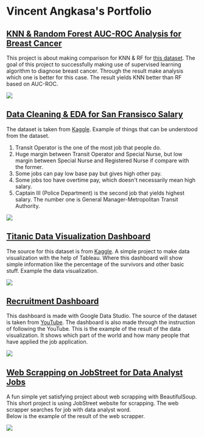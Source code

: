 # Vincent Angkasa's Portfolio

## [KNN & Random Forest AUC-ROC Analysis for Breast Cancer](https://github.com/SaltyKNIGHT/portfolio-roc-aoc-knn-random-forest-comparison)

This project is about making comparison for KNN & RF for [this dataset](https://www.kaggle.com/datasets/uciml/breast-cancer-wisconsin-data).
The goal of this project to successfully making use of supervised learning algorithm to diagnose breast cancer.
Through the result make analysis which one is better for this case.
The result yields KNN better than RF based on AUC-ROC.<br>

![](https://i.imgur.com/diaRsWp.png)

## [Data Cleaning & EDA for San Fransisco Salary](https://www.kaggle.com/code/saltonigiri/sf-salaries?scriptVersionId=98266087)
The dataset is taken from [Kaggle](https://www.kaggle.com/datasets/kaggle/sf-salaries). Example of things that can be understood from the dataset.
1. Transit Operator is the one of the most job that people do.
2. Huge margin between Transit Operator and Special Nurse, but low margin between Special Nurse and Registered Nurse if compare with the former.
3. Some jobs can pay low base pay but gives high other pay.
4. Some jobs too have overtime pay, which doesn't necessarily mean high salary.
5. Captain III (Police Department) is the second job that yields highest salary. The number one is General Manager-Metropolitan Transit Authority.

![](https://i.imgur.com/JmhXH2m.png)

## [Titanic Data Visualization Dashboard](https://public.tableau.com/views/titanic-try1/Dashboard1?:language=en-US&:display_count=n&:origin=viz_share_link)
The source for this dataset is from [Kaggle](https://www.kaggle.com/c/titanic/data). A simple project to make data visualization with the help of Tableau. Where this dashboard will show simple information like the percentage of the survivors and other basic stuff. Example the data visualization.

![](https://i.imgur.com/jK15DPL.png)

## [Recruitment Dashboard](https://datastudio.google.com/reporting/06535008-af2c-4043-9aff-cdbd3227b336)
This dashboard is made with Google Data Studio. The source of the dataset is taken from [YouTube](https://www.youtube.com/watch?v=1qGsjmmHiu8). The dashboard is also made through the instruction of following the YouTube. This is the example of the result of the data visualization. It shows which part of the world and how many people that have applied the job application.

![](https://i.imgur.com/bQbPcGZ.png)

## [Web Scrapping on JobStreet for Data Analyst Jobs](https://github.com/SaltyKNIGHT/portfolio-web-scrapping-jobstreet-data-analyst-only-id)

A fun simple yet satisfying project about web scrapping with BeautifulSoup.
This short project is using JobStreet website for scrapping. The web scrapper searches for job with data analyst word.<br>
Below is the example of the result of the web scrapper.

![](https://i.imgur.com/nrIZjGy.png)
